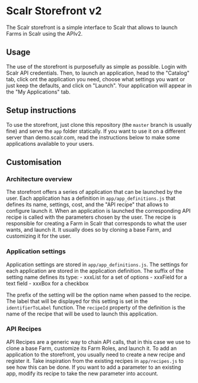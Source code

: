 # Scalr Storefront v2

The Scalr storefront is a simple interface to Scalr that allows to launch Farms in Scalr using the APIv2.

## Usage

The use of the storefront is purposefully as simple as possible. Login with Scalr API credentials. Then, to launch an application, head to the "Catalog" tab, click ont the application you need, choose what settings you want or just keep the defaults, and click on "Launch". Your application will appear in the "My Applications" tab.

## Setup instructions

To use the storefront, just clone this repository (the `master` branch is usually fine) and serve the `app` folder statically. If you want to use it on a different server than demo.scalr.com, read the instructions below to make some applications available to your users.

## Customisation

### Architecture overview

The storefront offers a series of application that can be launched by the user. Each application has a definition in `app/app_definitions.js` that defines its name, settings, cost, and the "API recipe" that allows to configure launch it.
When an application is launched the corresponding API recipe is called with the parameters chosen by the user. The recipe is responsible for creating a Farm in Scalr that corresponds to what the user wants, and launch it. It usually does so by cloning a base Farm, and customizing it for the user.

### Application settings

Application settings are stored in `app/app_definitions.js`. The settings for each application are stored in the application definition. The suffix of the setting name defines its type:
    - xxxList for a set of options
    - xxxField for a text field
    - xxxBox for a checkbox

The prefix of the setting will be the option name when passed to the recipe.
The label that will be displayed for this setting is set in the `identifierToLabel` function.
The `recipeId` property of the definition is the name of the recipe that will be used to launch this application.

### API Recipes

API Recipes are a generic way to chain API calls, that in this case we use to clone a base Farm, customize its Farm Roles, and launch it. To add an application to the storefront, you usually need to create a new recipe and register it. Take inspiration from the existing recipes in `app/recipes.js` to see how this can be done. If you want to add a parameter to an existing app, modify its recipe to take the new parameter into account. 

